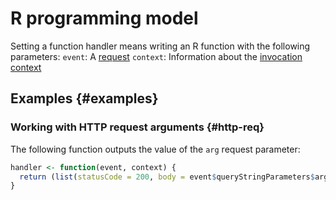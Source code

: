 # R programming model

Setting a function handler means writing an R function with the following parameters:
`event`: A [request](../../../concepts/function-invoke.md#request)
`context`: Information about the [invocation context](../context.md)

## Examples {#examples}

### Working with HTTP request arguments {#http-req}

The following function outputs the value of the `arg` request parameter:

```R
handler <- function(event, context) {
  return (list(statusCode = 200, body = event$queryStringParameters$arg))
}
```

